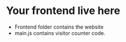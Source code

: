 # Your frontend live here

- Frontend folder contains the website
- main.js contains visitor counter code.